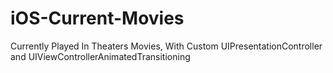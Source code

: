 # iOS-Current-Movies
Currently Played In Theaters Movies, With Custom UIPresentationController and UIViewControllerAnimatedTransitioning
